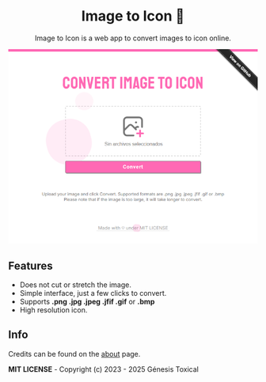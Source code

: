 <h1 align="center">Image to Icon 🫧</h1>
<p align="center">Image to Icon is a web app to convert images to icon online.</p>

<a href="#"><img src="assets/Image-to-Icon.png"/></a>

## Features

- Does not cut or stretch the image.
- Simple interface, just a few clicks to convert.
- Supports **.png .jpg .jpeg .jfif .gif** or **.bmp**
- High resolution icon.

## Info

Credits can be found on the [about](https://genesistoxical.github.io/webapp/about.html) page.

**MIT LICENSE** - Copyright (c) 2023 - 2025 Génesis Toxical

